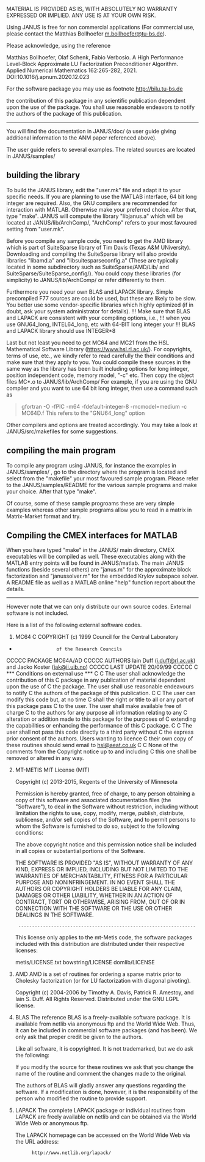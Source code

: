MATERIAL IS PROVIDED AS IS, WITH ABSOLUTELY NO WARRANTY EXPRESSED 
OR IMPLIED. ANY USE IS AT YOUR OWN RISK. 

Using JANUS is free for non commercial applications 
(For commercial use, please contact the Matthias Bollhoefer
 m.bollhoefer@tu-bs.de).  

Please acknowledge, using the reference 

Matthias Bollhoefer, Olaf Schenk, Fabio Verbosio.
A High Performance Level-Block Approximate LU Factorization Preconditioner Algorithm.
Applied Numerical Mathematics 162:265-282, 2021.
DOI:10.1016/j.apnum.2020.12.023

For the software package you may use as footnote http://bilu.tu-bs.de

the contribution of this package in any scientific publication
dependent upon the use of the package. 
You shall use reasonable endeavors to notify the authors of 
the package of this publication. 



----------------------------------------------------------------------



You will find the documentation in JANUS/doc/ (a user guide giving
additional information to the ANM paper referenced above).

The user guide refers to several examples. The related sources are located
in JANUS/samples/



building the library
--------------------

To build the JANUS library, edit the "user.mk" file and adapt it to your
specific needs. If you are planning to use the MATLAB interface, 64 bit
long integer are required. Also, the GNU compilers are recommended for
interaction with MATLAB. Otherwise make your preferred choice.
After that, type "make".
JANUS will compute the library "libjanus.a" which will be located at
JANUS/lib/ArchComp/, "ArchComp" refers to your most favoured setting from
"user.mk".

Before you compile any sample code, you need to get the AMD library which is
part of SuiteSparse library of Tim Davis (Texas A&M UNiversity). Downloading and
compiling the SuiteSparse library will also provide libraries "libamd.a" and
"libsuitesparseconfig.a" (These are typically located in some subdirectory such
as SuiteSparse/AMD/Lib/ and SuiteSparse/SuiteSparse_config/). You could copy
these libraries (for simplicity) to JANUS/lib/ArchComp/ or refer differently
to them.

Furthermore you need your own BLAS and LAPACK library. Simple precompiled F77
sources are could be used, but these are likely to be slow. You better use some
vendor-specific libraries which highly optimized (if in doubt, ask your system
administrator for details).
!!! Make sure that BLAS and LAPACK are consistent with your compiling options, i.e.,
!!! when you use GNU64_long, INTEL64_long, etc with 64-BIT long integer your
!!! BLAS and LAPACK library should use INTEGER*8 

Last but not least you need to get MC64 and MC21 from the HSL Mathematical
Software Library (https://www.hsl.rl.ac.uk/). For copyrights, terms of use, etc.,
we kindly refer to read carefully the their conditions and make sure that they
apply to you. You could compile these sources in the same way as the library has
been built including options for long integer, position independent code, memory
model, "-c" etc. Then copy the object files MC*.o to  JANUS/lib/ArchComp/
For example, if you are using the GNU compiler and you want to use 64 bit
long integer, then use a command such as
> gfortran -O -fPIC -m64 -fdefault-integer-8 -mcmodel=medium -c MC64D.f
This refers to the "GNU64_long" option

Other compilers and options are treated accordingly. You may take a look at
JANUS/src/makefiles for some suggestions.



compiling the main program
--------------------------

To compile any program using JANUS, for instance the examples in
JANUS/samples/ , go to the directory where the program is 
located and select from the "makefile" your most favoured sample
program. Please refer to the JANUS/samples/README for the various
sample programs and make your choice. After that type "make".

Of course, some of these sample progroams these are very simple examples whereas
other sample programs allow you to read in a matrix in Matrix-Market format and
try. 


Compiling the CMEX interfaces for MATLAB
----------------------------------------
When you have typed "make" in the JANUS/ main directory, CMEX executables will
be compiled as well. These executables along with the MATLAB entry points
will be found in JANUS/matlab. The main JANUS functions (beside several others)
are "janus.m" for the approximate block factorization and "janussolver.m" for
the embedded Krylov subspace solver. A README file as well as a MATLAB online
"help" function report about the details.


________________________________________________________________




However note that we can only distribute our own source codes. External
software is not included.




Here is a list of the following external software codes.


1. MC64
C COPYRIGHT (c) 1999 Council for the Central Laboratory
*                    of the Research Councils
CCCCC PACKAGE MC64A/AD
CCCCC AUTHORS Iain Duff (i.duff@rl.ac.uk) and Jacko Koster (jak@ii.uib.no)
CCCCC LAST UPDATE 20/09/99
CCCCC
C *** Conditions on external use ***
C
C The user shall acknowledge the contribution of this
C package in any publication of material dependent upon the use of
C the package. The user shall use reasonable endeavours to notify
C the authors of the package of this publication.
C
C The user can modify this code but, at no time
C shall the right or title to all or any part of this package pass
C to the user. The user shall make available free of charge
C to the authors for any purpose all information relating to any
C alteration or addition made to this package for the purposes of
C extending the capabilities or enhancing the performance of this
C package.
C
C The user shall not pass this code directly to a third party without
C the express prior consent of the authors.  Users wanting to licence
C their own copy of these routines should send email to hsl@aeat.co.uk
C
C None of the comments from the Copyright notice up to and including
C this one shall be removed or altered in any way.



2. MT-METIS
   MIT License (MIT)

   Copyright (c) 2013-2015, Regents of the University of Minnesota 

   Permission is hereby granted, free of charge, to any person obtaining a copy
   of this software and associated documentation files (the "Software"), to deal
   in the Software without restriction, including without limitation the rights
   to use, copy, modify, merge, publish, distribute, sublicense, and/or sell
   copies of the Software, and to permit persons to whom the Software is
   furnished to do so, subject to the following conditions:

   The above copyright notice and this permission notice shall be included in
   all copies or substantial portions of the Software.

   THE SOFTWARE IS PROVIDED "AS IS", WITHOUT WARRANTY OF ANY KIND, EXPRESS OR
   IMPLIED, INCLUDING BUT NOT LIMITED TO THE WARRANTIES OF MERCHANTABILITY,
   FITNESS FOR A PARTICULAR PURPOSE AND NONINFRINGEMENT. IN NO EVENT SHALL THE
   AUTHORS OR COPYRIGHT HOLDERS BE LIABLE FOR ANY CLAIM, DAMAGES OR OTHER
   LIABILITY, WHETHER IN AN ACTION OF CONTRACT, TORT OR OTHERWISE, ARISING FROM,
   OUT OF OR IN CONNECTION WITH THE SOFTWARE OR THE USE OR OTHER DEALINGS IN
   THE SOFTWARE.

        -----------------------------------------------------------------

   This license only applies to the mt-Metis code, the software packages included
   with this distribution are distributed under their respective licenses:

   metis/LICENSE.txt
   bowstring/LICENSE
   domlib/LICENSE



3. AMD
   AMD is a set of routines for ordering a sparse matrix prior to Cholesky 
   factorization (or for LU factorization with diagonal pivoting). 

   Copyright (c) 2004-2006 by Timothy A. Davis, Patrick R. Amestoy, and
   Iain S. Duff. All Rights Reserved. Distributed under the GNU LGPL license. 



4. BLAS
   The reference BLAS is a freely-available software package. It is available
   from netlib via anonymous ftp and the World Wide Web. Thus, it can be 
   included in commercial software packages (and has been). We only ask that 
   proper credit be given to the authors. 

   Like all software, it is copyrighted. It is not trademarked, but we do ask
   the following: 

   If you modify the source for these routines we ask that you change the name
   of the routine and comment the changes made to the original. 

   The authors of BLAS  will gladly answer any questions regarding the 
   software. If a modification is done, however, it is the responsibility of
   the person who modified the routine to provide support. 



5. LAPACK
   The complete LAPACK package or individual routines from LAPACK are freely
   available on netlib and can be obtained via the World Wide Web or anonymous
   ftp. 

   The LAPACK homepage can be accessed on the World Wide Web via the URL 
   address:

             http://www.netlib.org/lapack/ 




